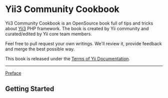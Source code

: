 # Yii3 Community Cookbook

Yii3 Community Cookbook is an OpenSource book full of tips and tricks about [Yii3](https://www.yiiframework.com/)
PHP framework. The book is created by Yii community and curated/edited by Yii core team members.

Feel free to pull request your own writings. We'll review it, provide feedback and merge the best possible way.

This book is released under the [Terms of Yii Documentation](https://www.yiiframework.com/license#docs).

---

[Preface](preface.md)

Getting Started
---------------

